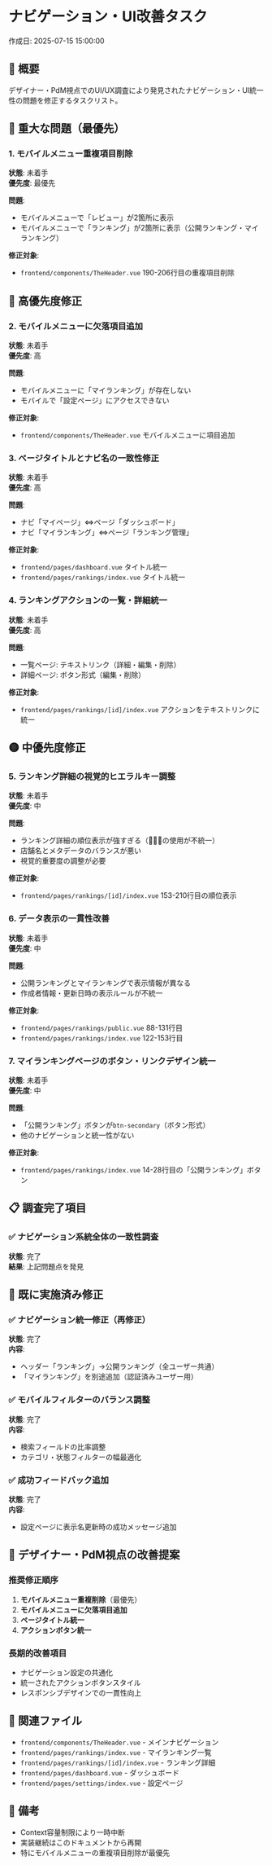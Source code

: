 # ナビゲーション・UI改善タスク

作成日: 2025-07-15 15:00:00

## 🎯 概要

デザイナー・PdM視点でのUI/UX調査により発見されたナビゲーション・UI統一性の問題を修正するタスクリスト。

## 🚨 重大な問題（最優先）

### 1. モバイルメニュー重複項目削除
**状態**: 未着手  
**優先度**: 最優先

**問題**:
- モバイルメニューで「レビュー」が2箇所に表示
- モバイルメニューで「ランキング」が2箇所に表示（公開ランキング・マイランキング）

**修正対象**:
- `frontend/components/TheHeader.vue` 190-206行目の重複項目削除

## 🔴 高優先度修正

### 2. モバイルメニューに欠落項目追加
**状態**: 未着手  
**優先度**: 高

**問題**:
- モバイルメニューに「マイランキング」が存在しない
- モバイルで「設定ページ」にアクセスできない

**修正対象**:
- `frontend/components/TheHeader.vue` モバイルメニューに項目追加

### 3. ページタイトルとナビ名の一致性修正
**状態**: 未着手  
**優先度**: 高

**問題**:
- ナビ「マイページ」⇔ページ「ダッシュボード」
- ナビ「マイランキング」⇔ページ「ランキング管理」

**修正対象**:
- `frontend/pages/dashboard.vue` タイトル統一
- `frontend/pages/rankings/index.vue` タイトル統一

### 4. ランキングアクションの一覧・詳細統一
**状態**: 未着手  
**優先度**: 高

**問題**:
- 一覧ページ: テキストリンク（詳細・編集・削除）
- 詳細ページ: ボタン形式（編集・削除）

**修正対象**:
- `frontend/pages/rankings/[id]/index.vue` アクションをテキストリンクに統一

## 🟡 中優先度修正

### 5. ランキング詳細の視覚的ヒエラルキー調整
**状態**: 未着手  
**優先度**: 中

**問題**:
- ランキング詳細の順位表示が強すぎる（🥇🥈🥉の使用が不統一）
- 店舗名とメタデータのバランスが悪い
- 視覚的重要度の調整が必要

**修正対象**:
- `frontend/pages/rankings/[id]/index.vue` 153-210行目の順位表示

### 6. データ表示の一貫性改善
**状態**: 未着手  
**優先度**: 中

**問題**:
- 公開ランキングとマイランキングで表示情報が異なる
- 作成者情報・更新日時の表示ルールが不統一

**修正対象**:
- `frontend/pages/rankings/public.vue` 88-131行目
- `frontend/pages/rankings/index.vue` 122-153行目

### 7. マイランキングページのボタン・リンクデザイン統一
**状態**: 未着手  
**優先度**: 中

**問題**:
- 「公開ランキング」ボタンが`btn-secondary`（ボタン形式）
- 他のナビゲーションと統一性がない

**修正対象**:
- `frontend/pages/rankings/index.vue` 14-28行目の「公開ランキング」ボタン

## 📋 調査完了項目

### ✅ ナビゲーション系統全体の一致性調査
**状態**: 完了  
**結果**: 上記問題点を発見

## 🔄 既に実施済み修正

### ✅ ナビゲーション統一修正（再修正）
**状態**: 完了  
**内容**: 
- ヘッダー「ランキング」→公開ランキング（全ユーザー共通）
- 「マイランキング」を別途追加（認証済みユーザー用）

### ✅ モバイルフィルターのバランス調整
**状態**: 完了  
**内容**: 
- 検索フィールドの比率調整
- カテゴリ・状態フィルターの幅最適化

### ✅ 成功フィードバック追加
**状態**: 完了  
**内容**: 
- 設定ページに表示名更新時の成功メッセージ追加

## 🎨 デザイナー・PdM視点の改善提案

### 推奨修正順序
1. **モバイルメニュー重複削除**（最優先）
2. **モバイルメニューに欠落項目追加**
3. **ページタイトル統一**
4. **アクションボタン統一**

### 長期的改善項目
- ナビゲーション設定の共通化
- 統一されたアクションボタンスタイル
- レスポンシブデザインでの一貫性向上

## 🔗 関連ファイル

- `frontend/components/TheHeader.vue` - メインナビゲーション
- `frontend/pages/rankings/index.vue` - マイランキング一覧
- `frontend/pages/rankings/[id]/index.vue` - ランキング詳細
- `frontend/pages/dashboard.vue` - ダッシュボード
- `frontend/pages/settings/index.vue` - 設定ページ

## 📝 備考

- Context容量制限により一時中断
- 実装継続はこのドキュメントから再開
- 特にモバイルメニューの重複項目削除が最優先